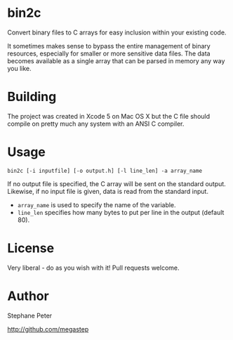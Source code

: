 bin2c
=====

Convert binary files to C arrays for easy inclusion within your existing code.

It sometimes makes sense to bypass the entire management of binary resources, especially for smaller or more sensitive data files.
The data becomes available as a single array that can be parsed in memory any way you like.

Building
========

The project was created in Xcode 5 on Mac OS X but the C file should compile on pretty much any system with an ANSI C compiler.


Usage
=====

`bin2c [-i inputfile] [-o output.h] [-l line_len] -a array_name`

If no output file is specified, the C array will be sent on the standard output. Likewise, if no input file is given, data is read from the standard input.

- `array_name` is used to specify the name of the variable.
- `line_len` specifies how many bytes to put per line in the output (default 80).

License
=======

Very liberal - do as you wish with it! Pull requests welcome.

Author
======

Stephane Peter

http://github.com/megastep
